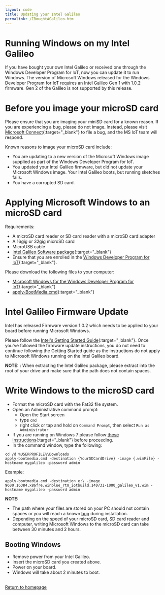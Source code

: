 ```yaml
---
layout: code
title: Updating your Intel Galileo
permalink: /IBoughtAGalileo.htm
---
```


# Running Windows on my Intel Galileo
If you have bought your own Intel Galileo or received one through the Windows Developer Program for IoT, now you can update it to run Windows. The version of Microsoft Windows released for the Windows Developer Program for IoT requires an Intel Galileo Gen 1 with 1.0.2 firmware. Gen 2 of the Galileo is not supported by this release.

# Before you image your microSD card
Please ensure that you are imaging your miniSD card for a known reason. If you are experiencing a bug, please do not image. Instead, please visit [Microsoft Connect](http://connect.microsoft.com/windowsembeddediot/SelfNomination.aspx?ProgramID=8558){:target="_blank"} to file a bug, and the MS IoT team will respond.

Known reasons to image your microSD card include:

* You are updating to a new version of the Microsoft Windows image supplied as part of the Windows Developer Program for IoT.
* You updated your Intel Galileo firmware, but did not update your Microsoft Windows image. Your Intel Galileo boots, but running sketches fails.
* You have a corrupted SD card.

# Applying Microsoft Windows to an microSD card
Requirements:

* A microSD card reader or SD card reader with a microSD card adapter
* A 16gig or 32gig microSD card
* MicroUSB cable
* [Intel Galileo Software package](http://downloadmirror.intel.com/24000/eng/Intel_Galileo_Arduino_SW_1.5.3_on_Windows_v1.0.2.zip){:target="_blank"}
* Ensure that you are enrolled in the [Windows Developer Program for IoT](https://connect.microsoft.com/windowsembeddediot/SelfNomination.aspx?ProgramID=8558){:target="_blank"}. 

Please download the following files to your computer:

* [Microsoft Windows for the Windows Developer Program for IoT](http://go.microsoft.com/fwlink/?LinkID=403150){:target="_blank"}
* [apply-BootMedia.cmd](http://go.microsoft.com/fwlink/?LinkID=403796){:target="_blank"}

# Intel Galileo Firmware Update
Intel has released Firmware version 1.0.2 which needs to be applied to your board before running Microsoft Windows. 

Please follow the [Intel's Getting Started Guide](https://communities.intel.com/docs/DOC-22796){:target="_blank"}. Once you've followed the firmware update instructions, you do not need to continue following the Getting Started guide as the instructions do not apply to Microsoft Windows running on the Intel Galileo board.

**NOTE:**
: When extracting the Intel Galileo package, please extract into the root of your drive and make sure that the path does not contain spaces.

# Write Windows to the microSD card
* Format the microSD card with the Fat32 file system. 
* Open an Administrative command prompt:
  * Open the Start screen
  * type `cmd`
  * right click or tap and hold on `Command Prompt`, then select `Run as Administrator`
* If you are running on Windows 7 please follow [these instructions](ImageOnWin7.htm){:target="_blank"} before proceeding.
* In the command window, type the following:

~~~
cd /d %USERPROFILE%\Downloads
apply-bootmedia.cmd -destination {YourSDCardDrive} -image {.wimFile} -hostname mygalileo -password admin
~~~

  Example:

~~~
apply-bootmedia.cmd -destination e:\ -image 9600.16384.x86fre.winblue_rtm_iotbuild.140731-1000_galileo_v1.wim -hostname mygalileo -password admin
~~~

**NOTE:**

* The path where your files are stored on your PC should not contain spaces or you will reach a known [bug](https://connect.microsoft.com/windowsembeddedIoT/feedbackdetail/view/953685) during installation.
* Depending on the speed of your microSD card, SD card reader and computer, writing Microsoft Windows to the microSD card can take between 30 minutes and 2 hours.


## Booting Windows
* Remove power from your Intel Galileo.
* Insert the microSD card you created above.
* Power on your board.
* Windows will take about 2 minutes to boot.

<br/>
<a class="btn btn-default" href="index.htm" role="button">Return to homepage</a>








